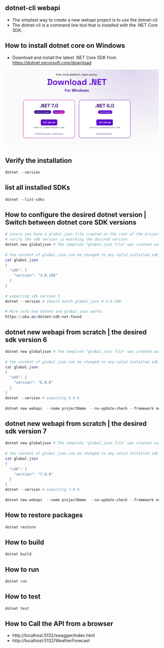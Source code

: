 ## dotnet-cli webapi 

- The simplest way to create a new webapi project is to use the dotnet-cli. 
- The dotnet-cli is a command line tool that is installed with the .NET Core SDK.



## How to install dotnet core on Windows
- Download and install the latest .NET Core SDK from https://dotnet.microsoft.com/download

![](dotnet-sdk.jpg)



## Verify the installation

```powershell
dotnet --version
```

## list all installed SDKs
```powershell
dotnet --list-sdks
```

## How to configure the desired dotnet version | Switch between dotnet core SDK versions
```powershell 
# insure you have a global.json file created on the root of the project folder
# varify the sdk version is matching the desired version 
dotnet new globaljson # The template "global.json file" was created successfully.

# the content of global.json can be changed to any valid installed sdk
cat global.json 
{
  "sdk": {
    "version": "3.0.100"
  }
}

# expecting sdk version 3
dotnet --version # should match global.json # 3.0.100

# More info how dotnet and global.json works:
https://aka.ms/dotnet/sdk-not-found
```









## dotnet new webapi from scratch | the desired sdk version 6
```powershell	
dotnet new globaljson # The template "global.json file" was created successfully.

# the content of global.json can be changed to any valid installed sdk
cat global.json 
{
  "sdk": {
    "version": "6.0.0"
  }
}
dotnet --version # expecting 6.0.0

dotnet new webapi  --name projectName  --no-update-check --framework net6.0  --no-restore  --no-https  --dry-run
```

## dotnet new webapi from scratch | the desired sdk version 7
```powershell	
dotnet new globaljson # The template "global.json file" was created successfully.

# the content of global.json can be changed to any valid installed sdk
cat global.json 
{
  "sdk": {
    "version": "7.0.0"
  }
}
dotnet --version # expecting 7.0.0

dotnet new webapi  --name projectName  --no-update-check --framework net7.0  --no-restore  --no-https  --dry-run
```



## How to restore packages
```powershell   
dotnet restore
```

## How to build
```powershell
dotnet build
```

## How to run
```powershell
dotnet run
```

## How to test
```powershell   
dotnet test
```

## How to Call the API from a browser 
- http://localhost:5132/swagger/index.html 
- http://localhost:5132/WeatherForecast

